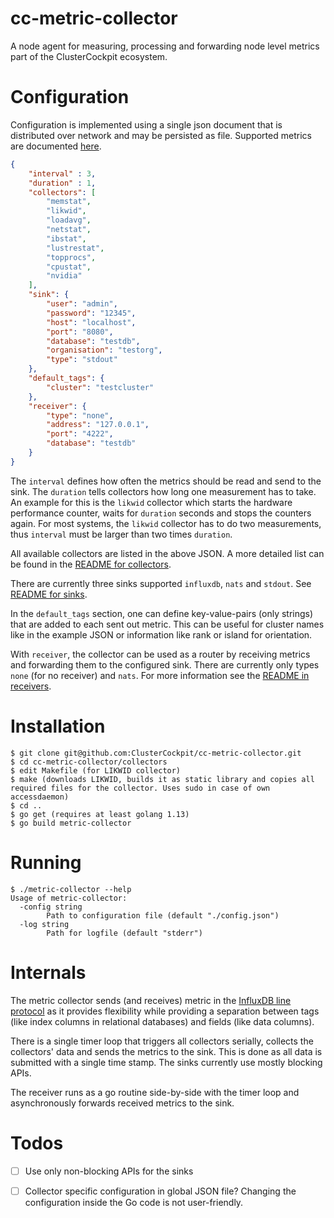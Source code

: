 # cc-metric-collector
A node agent for measuring, processing and forwarding node level metrics part of the ClusterCockpit ecosystem.

# Configuration

Configuration is implemented using a single json document that is distributed over network and may be persisted as file.
Supported metrics are documented [here](https://github.com/ClusterCockpit/cc-specifications/blob/master/metrics/lineprotocol_alternative.md).

``` json
{
    "interval" : 3,
    "duration" : 1,
    "collectors": [
        "memstat",
        "likwid",
        "loadavg",
        "netstat",
        "ibstat",
        "lustrestat",
        "topprocs",
        "cpustat",
        "nvidia"
    ],
    "sink": {
        "user": "admin",
        "password": "12345",
        "host": "localhost",
        "port": "8080",
        "database": "testdb",
        "organisation": "testorg",
        "type": "stdout"
    },
    "default_tags": {
        "cluster": "testcluster"
    },
    "receiver": {
        "type": "none",
        "address": "127.0.0.1",
        "port": "4222",
        "database": "testdb"
    }
}
```

The `interval` defines how often the metrics should be read and send to the sink. The `duration` tells collectors how long one measurement has to take. An example for this is the `likwid` collector which starts the hardware performance counter, waits for `duration` seconds and stops the counters again. For most systems, the `likwid` collector has to do two measurements, thus `interval` must be larger than two times `duration`.

All available collectors are listed in the above JSON. A more detailed list can be found in the [README for collectors](./collectors/README.md).

There are currently three sinks supported `influxdb`, `nats` and `stdout`. See [README for sinks](./sinks/README.md).

In the `default_tags` section, one can define key-value-pairs (only strings) that are added to each sent out metric. This can be useful for cluster names like in the example JSON or information like rank or island for orientation.

With `receiver`, the collector can be used as a router by receiving metrics and forwarding them to the configured sink. There are currently only types `none` (for no receiver) and `nats`. For more information see the [README in receivers](./receivers/README.md).

# Installation

```
$ git clone git@github.com:ClusterCockpit/cc-metric-collector.git
$ cd cc-metric-collector/collectors
$ edit Makefile (for LIKWID collector)
$ make (downloads LIKWID, builds it as static library and copies all required files for the collector. Uses sudo in case of own accessdaemon)
$ cd ..
$ go get (requires at least golang 1.13)
$ go build metric-collector
```

# Running

```
$ ./metric-collector --help
Usage of metric-collector:
  -config string
        Path to configuration file (default "./config.json")
  -log string
        Path for logfile (default "stderr")
```

# Internals
The metric collector sends (and receives) metric in the [InfluxDB line protocol](https://docs.influxdata.com/influxdb/cloud/reference/syntax/line-protocol/) as it provides flexibility while providing a separation between tags (like index columns in relational databases) and fields (like data columns).

There is a single timer loop that triggers all collectors serially, collects the collectors' data and sends the metrics to the sink. This is done as all data is submitted with a single time stamp. The sinks currently use mostly blocking APIs.

The receiver runs as a go routine side-by-side with the timer loop and asynchronously forwards received metrics to the sink.

# Todos

- [ ] Use only non-blocking APIs for the sinks
- [ ] Collector specific configuration in global JSON file? Changing the configuration inside the Go code is not user-friendly.

